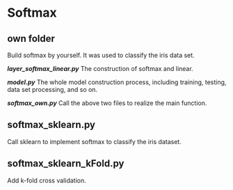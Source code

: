 # Softmax

## own folder
Build softmax by yourself. It was used to classify the iris data set.

***layer_softmax_linear.py***
The construction of softmax and linear.

***model.py***
The whole model construction process, including training, testing, data set processing, and so on.

***softmax_own.py***
Call the above two files to realize the main function.

## softmax_sklearn.py
Call sklearn to implement softmax to classify the iris dataset.

## softmax_sklearn_kFold.py
Add k-fold cross validation.
